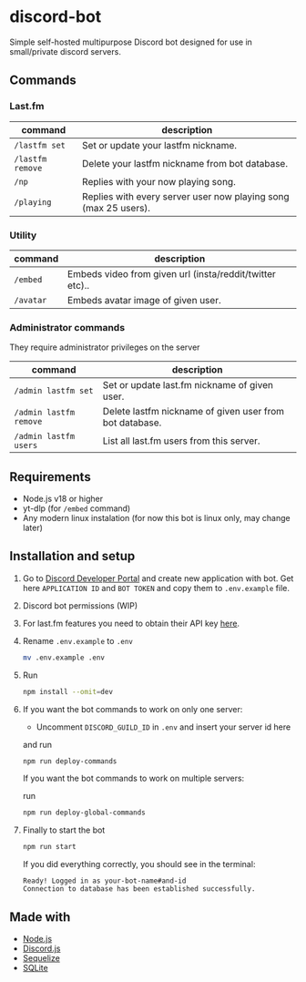 # discord-bot
Simple self-hosted multipurpose Discord bot designed for use in small/private discord servers.

## Commands

### Last.fm

| command | description |
| ----------- | ----------- |
| `/lastfm set` | Set or update your lastfm nickname. |
| `/lastfm remove` | Delete your lastfm nickname from bot database. |
| `/np` | Replies with your now playing song. |
| `/playing` | Replies with every server user now playing song (max 25 users). |

### Utility

| command | description |
| ----------- | ----------- |
| `/embed` | Embeds video from given url (insta/reddit/twitter etc).. |
| `/avatar` | Embeds avatar image of given user. |

### Administrator commands

They require administrator privileges on the server

| command | description |
| ----------- | ----------- |
| `/admin lastfm set` | Set or update last.fm nickname of given user. |
| `/admin lastfm remove` | Delete lastfm nickname of given user from bot database. |
| `/admin lastfm users` | List all last.fm users from this server. |

## Requirements

- Node.js v18 or higher
- yt-dlp (for `/embed` command)
- Any modern linux instalation (for now this bot is linux only, may change later)

## Installation and setup

1. Go to [Discord Developer Portal](https://discord.com/developers) and create new application with bot. Get here `APPLICATION ID` and `BOT TOKEN` and copy them to `.env.example` file.
2. Discord bot permissions (WIP)
3. For last.fm features you need to obtain their API key [here](https://www.last.fm/api/account/create).
4. Rename `.env.example` to `.env`

	```sh
	mv .env.example .env
	```

5. Run

	```sh
	npm install --omit=dev
	```

6. If you want the bot commands to work on only one server:
	
	- Uncomment `DISCORD_GUILD_ID` in `.env` and insert your server id here

	and run

	```sh
	npm run deploy-commands
	```

	If you want the bot commands to work on multiple servers:

	run

	```sh
	npm run deploy-global-commands 
	```

7. Finally to start the bot

	```sh
	npm run start
	```

	If you did everything correctly, you should see in the terminal:

	```
	Ready! Logged in as your-bot-name#and-id
	Connection to database has been established successfully.
	```

## Made with

- [Node.js](https://nodejs.org/)
- [Discord.js](https://discord.js.org/)
- [Sequelize](https://sequelize.org/)
- [SQLite](https://www.sqlite.org/)